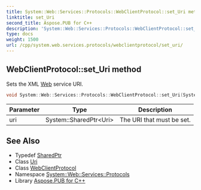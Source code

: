```yaml
---
title: System::Web::Services::Protocols::WebClientProtocol::set_Uri method
linktitle: set_Uri
second_title: Aspose.PUB for C++
description: 'System::Web::Services::Protocols::WebClientProtocol::set_Uri method. Sets the XML Web service URI in C++.'
type: docs
weight: 1500
url: /cpp/system.web.services.protocols/webclientprotocol/set_uri/
---
```

## WebClientProtocol::set_Uri method


Sets the XML [Web](../../../system.web/) service URI.

```cpp
void System::Web::Services::Protocols::WebClientProtocol::set_Uri(System::SharedPtr<Uri> uri)
```


| Parameter | Type | Description |
| --- | --- | --- |
| uri | System::SharedPtr\<Uri\> | The URI that must be set. |

## See Also

* Typedef [SharedPtr](../../../system/sharedptr/)
* Class [Uri](../../../system/uri/)
* Class [WebClientProtocol](../)
* Namespace [System::Web::Services::Protocols](../../)
* Library [Aspose.PUB for C++](../../../)
